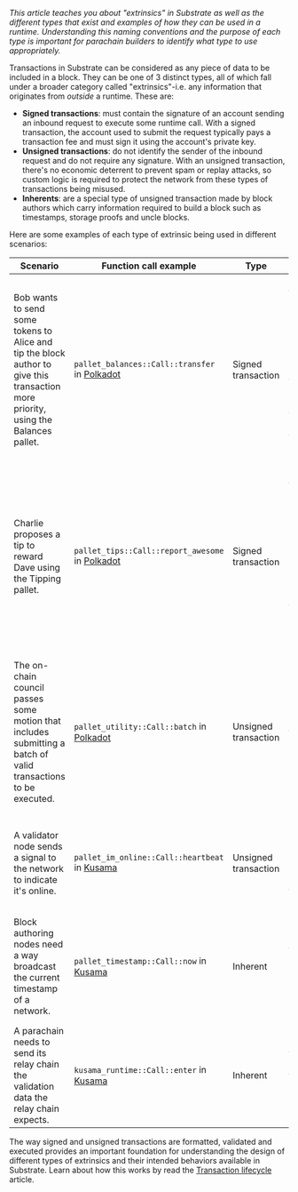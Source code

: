 _This article teaches you about "extrinsics" in Substrate as well as the different types that exist and examples of how they can be used in a runtime._
_Understanding this naming conventions and the purpose of each type is important for parachain builders to identify what type to use appropriately._ 
 
Transactions in Substrate can be considered as any piece of data to be included in a block.
They can be one of 3 distinct types, all of which fall under a broader category called  "extrinsics"-i.e. any information that originates from _outside_ a runtime.
These are:

* **Signed transactions**: must contain the signature of an account sending an inbound request to execute some runtime call.
  With a signed transaction, the account used to submit the request typically pays a transaction fee and must sign it using the account's private key.
* **Unsigned transactions**: do not identify the sender of the inbound request and do not require any signature.
  With an unsigned transaction, there's no economic deterrent to prevent spam or replay attacks, so custom logic is required to protect the network from these types of transactions being misused.
* **Inherents**: are a special type of unsigned transaction made by block authors which carry information required to build a block such as timestamps, storage proofs and uncle blocks.

Here are some examples of each type of extrinsic being used in different scenarios:

| Scenario | Function call example | Type | Reason |
| -------- | ---- | -------------- | ----------- 
| Bob wants to send some tokens to Alice and tip the block author to give this transaction more priority, using the Balances pallet. | `pallet_balances::Call::transfer` in [Polkadot](https://polkadot.subscan.io/extrinsic/8749664-2) | Signed transaction | This function can be called by any account, so we must ensure that the caller signs the transaction and pays a fee for it to be processed.
| Charlie proposes a tip to reward Dave using the Tipping pallet. | `pallet_tips::Call::report_awesome` in [Polkadot](https://polkadot.subscan.io/extrinsic/8818237-2) | Signed transaction | This function is designed so that any account can call it, by depositing some amount and giving a reason for the tip which will be stored on-chain.
| The on-chain council passes some motion that includes submitting a batch of valid transactions to be executed. | `pallet_utility::Call::batch` in [Polkadot](https://polkadot.subscan.io/council/131) | Unsigned transaction | This type of extrinsic is can only be submitted if a majority of the council approves it and cannot be executed by any single account.
| A validator node sends a signal to the network to indicate it's online. | `pallet_im_online::Call::heartbeat` in [Kusama](https://kusama.subscan.io/extrinsic/11232100-5) | Unsigned transaction | This can only be called by a node who's a validator in the network. 
| Block authoring nodes need a way broadcast the current timestamp of a network. | `pallet_timestamp::Call::now` in [Kusama](https://kusama.subscan.io/extrinsic/11232115-0) | Inherent | This is a special extrinsic that can only be included in a block by an authoring node. 
| A parachain needs to send its relay chain the validation data the relay chain expects. | `kusama_runtime::Call::enter` in [Kusama](https://kusama.subscan.io/extrinsic/11232398-1) | Inherent | This is a special type of extrinsic that can only be sent by a collator node. 

The way signed and unsigned transactions are formatted, validated and executed provides an important foundation for understanding the design of different types of extrinsics and their intended behaviors available in Substrate.
Learn about how this works by read the [Transaction lifecycle]() article.